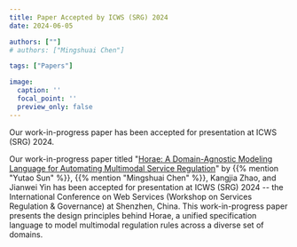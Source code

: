 ```yaml
---
title: Paper Accepted by ICWS (SRG) 2024
date: 2024-06-05

authors: [""]
# authors: ["Mingshuai Chen"]

tags: ["Papers"]

image:
  caption: ''
  focal_point: ''
  preview_only: false
---
```


Our work-in-progress paper has been accepted for presentation at ICWS (SRG) 2024.

<!--more-->

Our work-in-progress paper titled "[Horae: A Domain-Agnostic Modeling Language for Automating Multimodal Service Regulation](/publication/sun-icws-srg2024/)" by {{% mention "Yutao Sun" %}}, {{% mention "Mingshuai Chen" %}}, Kangjia Zhao, and Jianwei Yin has been accepted for presentation at ICWS (SRG) 2024 -- the International Conference on Web Services (Workshop on Services Regulation & Governance) at Shenzhen, China. This work-in-progress paper presents the design principles behind Horae, a unified specification language to model multimodal regulation rules across a diverse set of domains.
